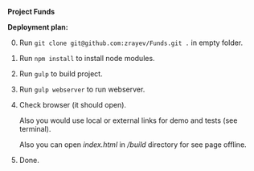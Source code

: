**Project Funds**

**Deployment plan:**

0. Run `git clone git@github.com:zrayev/Funds.git .` in empty folder.
1. Run `npm install` to install node modules.
2. Run `gulp` to build project.
3. Run `gulp webserver` to run webserver.
4. Check browser (it should open).

   Also you would use local or external links for demo and tests (see terminal).
   
   Also you can open _index.html_ in _/build_ directory for see page offline.
5. Done.
